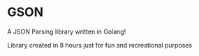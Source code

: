 # GSON


A JSON Parsing library written in Golang!

Library created in 8 hours just for fun and recreational purposes
